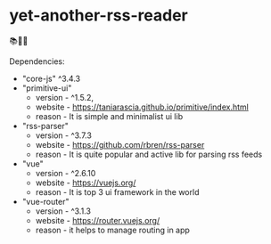 # yet-another-rss-reader

📚🐱‍💻

Dependencies: 
  - "core-js" ^3.4.3
  - "primitive-ui"
    - version - ^1.5.2,
    - website - https://taniarascia.github.io/primitive/index.html
    - reason - It is simple and minimalist ui lib
  - "rss-parser"
    - version - ^3.7.3
    - website - https://github.com/rbren/rss-parser
    - reason - It is quite popular and active lib for parsing rss feeds
  - "vue"
    - version - ^2.6.10
    - website - https://vuejs.org/
    - reason - It is top 3 ui framework in the world
  - "vue-router"
    - version - ^3.1.3
    - website - https://router.vuejs.org/
    - reason - it helps to manage routing in app